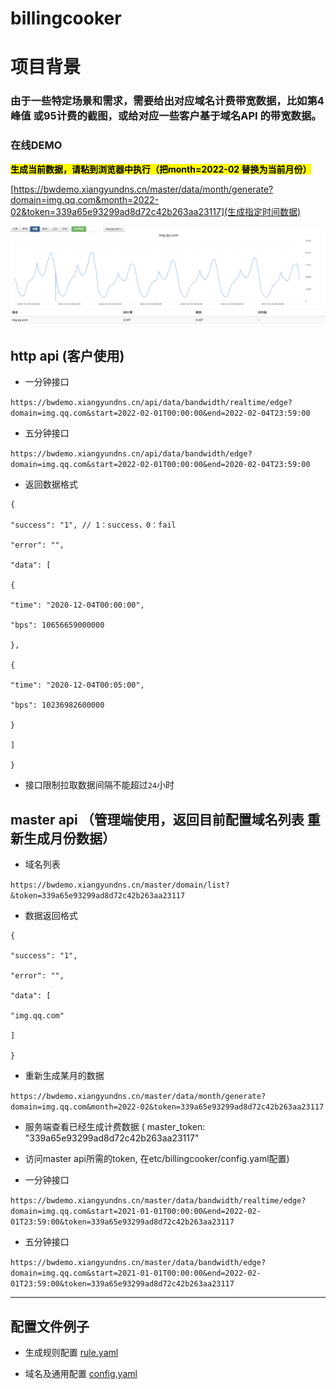 # billingcooker

# 项目背景

### 由于一些特定场景和需求，需要给出对应域名计费带宽数据，比如第4峰值 或95计费的截图，或给对应一些客户基于域名API 的带宽数据。

### 在线DEMO

**<mark>生成当前数据，请粘到浏览器中执行（把month=2022-02 替换为当前月份）</mark>**


[https://bwdemo.xiangyundns.cn/master/data/month/generate?domain=img.qq.com&month=2022-02&token=339a65e93299ad8d72c42b263aa23117](生成指定时间数据)



![](https://raw.githubusercontent.com/bytebitgo/billingcooker/main/demo.png)

## http api (客户使用)

- 一分钟接口 

`https://bwdemo.xiangyundns.cn/api/data/bandwidth/realtime/edge?domain=img.qq.com&start=2022-02-01T00:00:00&end=2022-02-04T23:59:00`

- 五分钟接口 

`https://bwdemo.xiangyundns.cn/api/data/bandwidth/edge?domain=img.qq.com&start=2022-02-01T00:00:00&end=2020-02-04T23:59:00`

- 返回数据格式 

```
{

"success": "1", // 1：success，0：fail

"error": "",

"data": [

{

"time": "2020-12-04T00:00:00",

"bps": 10656659000000

},

{

"time": "2020-12-04T00:05:00",

"bps": 10236982600000

}

]

}
```

- 接口限制拉取数据间隔不能超过`24`小时





## master api （管理端使用，返回目前配置域名列表 重新生成月份数据）

- 域名列表 

`https://bwdemo.xiangyundns.cn/master/domain/list?&token=339a65e93299ad8d72c42b263aa23117`

- 数据返回格式 

```
{

"success": "1",

"error": "",

"data": [

"img.qq.com"

]

}
```

- 重新生成某月的数据 <br>

`https://bwdemo.xiangyundns.cn/master/data/month/generate?domain=img.qq.com&month=2022-02&token=339a65e93299ad8d72c42b263aa23117`

- 服务端查看已经生成计费数据 ( master_token: "339a65e93299ad8d72c42b263aa23117" 
  
  
-  访问master api所需的token, 在etc/billingcooker/config.yaml配置)

- 一分钟接口 

`https://bwdemo.xiangyundns.cn/master/data/bandwidth/realtime/edge?domain=img.qq.com&start=2021-01-01T00:00:00&end=2022-02-01T23:59:00&token=339a65e93299ad8d72c42b263aa23117`

- 五分钟接口 

`https://bwdemo.xiangyundns.cn/master/data/bandwidth/edge?domain=img.qq.com&start=2021-01-01T00:00:00&end=2022-02-01T23:59:00&token=339a65e93299ad8d72c42b263aa23117`

___

## 配置文件例子

- 生成规则配置 [rule.yaml](rule.yaml)

- 域名及通用配置 [config.yaml](config.yaml)

